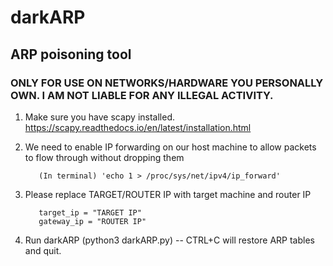 # darkARP


## ARP poisoning tool
### ONLY FOR USE ON NETWORKS/HARDWARE YOU PERSONALLY OWN. I AM NOT LIABLE FOR ANY ILLEGAL ACTIVITY. 

1. Make sure you have scapy installed. https://scapy.readthedocs.io/en/latest/installation.html

2. We need to enable IP forwarding on our host machine to allow packets to flow through without dropping them

          (In terminal) 'echo 1 > /proc/sys/net/ipv4/ip_forward'
                 
3. Please replace TARGET/ROUTER IP with target machine and router IP

          target_ip = "TARGET IP"
          gateway_ip = "ROUTER IP"

4. Run darkARP (python3 darkARP.py) -- CTRL+C will restore ARP tables and quit. 






